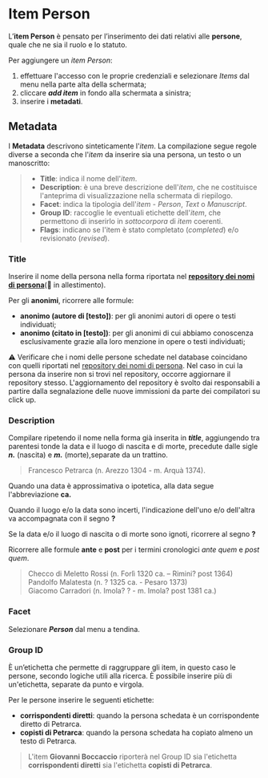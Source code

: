 # Item Person

L’__**item Person**__ è pensato per l’inserimento dei dati relativi alle **persone**, quale che ne sia il ruolo e lo statuto. 

Per aggiungere un _item Person_:  
1. effettuare l'accesso con le proprie credenziali e selezionare _Items_ dal menu nella parte alta della schermata;
2. cliccare **_add item_** in fondo alla schermata a sinistra;  
3. inserire i **metadati**.  

## Metadata 

I **Metadata** descrivono sinteticamente l'_item_. La compilazione segue regole diverse a seconda che l'_item_ da inserire sia una persona, un testo o un manoscritto:  

>   * **Title**: indica il nome dell'_item_.  
>   * **Description**: è una breve descrizione dell'_item_, che ne costituisce l'anteprima di visualizzazione nella schermata di riepilogo.  
>   * **Facet**: indica la tipologia dell'_item_ - _Person_, _Text_ o _Manuscript_.   
>   * **Group ID**: raccoglie le eventuali etichette dell'_item_, che permettono di inserirlo in _sottocorpora_ di _item_ coerenti.   
>   * **Flags**: indicano se l'item è stato completato (_completed_) e/o revisionato (_revised_). 

### Title
Inserire il nome della persona nella forma riportata nel **[repository dei nomi di persona](repository.md)**(🚧 in allestimento).

Per gli **anonimi**, ricorrere alle formule:  
* **anonimo (autore di [testo])**: per gli anonimi autori di opere o testi individuati;
* **anonimo (citato in [testo])**: per gli anonimi di cui abbiamo conoscenza esclusivamente grazie alla loro menzione in opere o testi individuati;


⚠️ Verificare che i nomi delle persone schedate nel database coincidano con quelli riportati nel [repository dei nomi di persona](repository.md). Nel caso in cui la persona da inserire non si trovi nel repository, occorre aggiornare il repository stesso. L'aggiornamento del repository è svolto dai responsabili a partire dalla segnalazione delle nuove immissioni da parte dei compilatori su click up.

### Description

Compilare ripetendo il nome nella forma già inserita in _**title**_, aggiungendo tra parentesi tonde la data e il luogo di nascita e di morte, precedute dalle sigle **_n._** (nascita) e _**m.**_ (morte),separate da un trattino.  

> Francesco Petrarca (n. Arezzo 1304 - m. Arquà 1374). </sub>   

Quando una data è approssimativa o ipotetica, alla data segue l'abbreviazione **ca.**    

Quando il luogo e/o la data sono incerti, l'indicazione dell'uno e/o dell'altra va accompagnata con il segno **?**  

Se la data e/o il luogo di nascita o di morte sono ignoti, ricorrere al segno **?**

Ricorrere alle formule **ante** e **post** per i termini cronologici _ante quem_ e _post quem_.
 
> Checco di Meletto Rossi (n. Forlì 1320 ca. – Rimini? post 1364)   
> Pandolfo Malatesta (n. ? 1325 ca. - Pesaro 1373)   
> Giacomo Carradori (n. Imola? ? - m. Imola? post 1381 ca.)

### Facet

Selezionare _**Person**_ dal menu a tendina.

### Group ID

È un’etichetta che permette di raggruppare gli item, in questo caso le persone, secondo logiche utili alla ricerca. È possibile inserire più di un'etichetta, separate da punto e virgola.

Per le persone inserire le seguenti etichette:
- **corrispondenti diretti**: quando la persona schedata è un corrispondente diretto di Petrarca.
- **copisti di Petrarca**: quando la persona schedata ha copiato almeno un testo di Petrarca.  

> L'item **Giovanni Boccaccio** riporterà nel Group ID sia l'etichetta **corrispondenti diretti** sia l'etichetta **copisti di Petrarca**.

